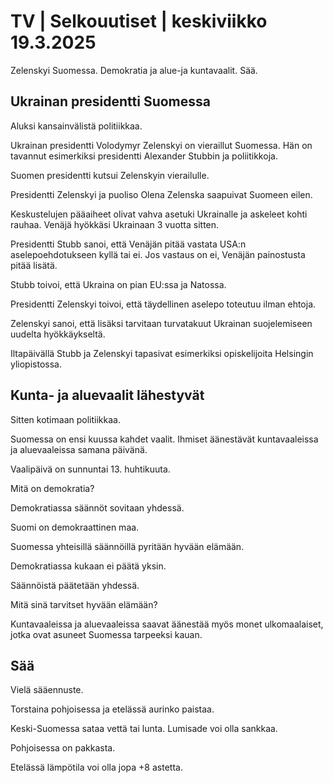 # TV \| Selkouutiset \| keskiviikko 19.3.2025

Zelenskyi Suomessa. Demokratia ja alue-ja kuntavaalit. Sää.

## Ukrainan presidentti Suomessa

Aluksi kansainvälistä politiikkaa.

Ukrainan presidentti Volodymyr Zelenskyi on vieraillut Suomessa. Hän on tavannut esimerkiksi presidentti Alexander Stubbin ja poliitikkoja.

Suomen presidentti kutsui Zelenskyin vierailulle.

Presidentti Zelenskyi ja puoliso Olena Zelenska saapuivat Suomeen eilen.

Keskustelujen pääaiheet olivat vahva asetuki Ukrainalle ja askeleet kohti rauhaa. Venäjä hyökkäsi Ukrainaan 3 vuotta sitten.

Presidentti Stubb sanoi, että Venäjän pitää vastata USA:n aselepoehdotukseen kyllä tai ei. Jos vastaus on ei, Venäjän painostusta pitää lisätä.

Stubb toivoi, että Ukraina on pian EU:ssa ja Natossa.

Presidentti Zelenskyi toivoi, että täydellinen aselepo toteutuu ilman ehtoja.

Zelenskyi sanoi, että lisäksi tarvitaan turvatakuut Ukrainan suojelemiseen uudelta hyökkäykseltä.

Iltapäivällä Stubb ja Zelenskyi tapasivat esimerkiksi opiskelijoita Helsingin yliopistossa.

## Kunta- ja aluevaalit lähestyvät

Sitten kotimaan politiikkaa.

Suomessa on ensi kuussa kahdet vaalit. Ihmiset äänestävät kuntavaaleissa ja aluevaaleissa samana päivänä.

Vaalipäivä on sunnuntai 13. huhtikuuta.

Mitä on demokratia?

Demokratiassa säännöt sovitaan yhdessä.

Suomi on demokraattinen maa.

Suomessa yhteisillä säännöillä pyritään hyvään elämään.

Demokratiassa kukaan ei päätä yksin.

Säännöistä päätetään yhdessä.

Mitä sinä tarvitset hyvään elämään?

Kuntavaaleissa ja aluevaaleissa saavat äänestää myös monet ulkomaalaiset, jotka ovat asuneet Suomessa tarpeeksi kauan.

## Sää

Vielä sääennuste.

Torstaina pohjoisessa ja etelässä aurinko paistaa.

Keski-Suomessa sataa vettä tai lunta. Lumisade voi olla sankkaa.

Pohjoisessa on pakkasta.

Etelässä lämpötila voi olla jopa +8 astetta.

